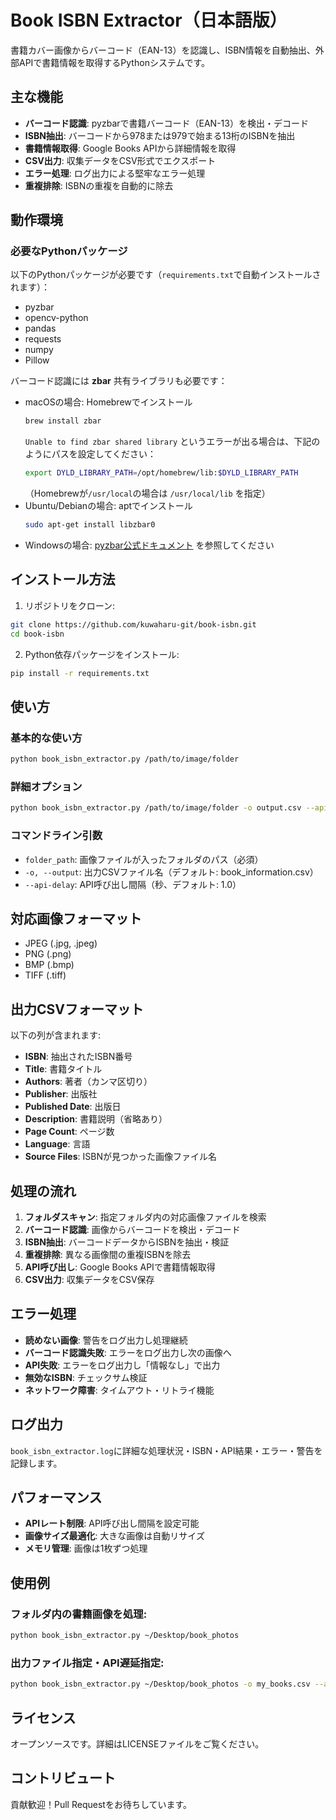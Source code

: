# Book ISBN Extractor（日本語版）

書籍カバー画像からバーコード（EAN-13）を認識し、ISBN情報を自動抽出、外部APIで書籍情報を取得するPythonシステムです。

## 主な機能

- **バーコード認識**: pyzbarで書籍バーコード（EAN-13）を検出・デコード
- **ISBN抽出**: バーコードから978または979で始まる13桁のISBNを抽出
- **書籍情報取得**: Google Books APIから詳細情報を取得
- **CSV出力**: 収集データをCSV形式でエクスポート
- **エラー処理**: ログ出力による堅牢なエラー処理
- **重複排除**: ISBNの重複を自動的に除去

## 動作環境

### 必要なPythonパッケージ

以下のPythonパッケージが必要です（`requirements.txt`で自動インストールされます）：

- pyzbar
- opencv-python
- pandas
- requests
- numpy
- Pillow

バーコード認識には **zbar** 共有ライブラリも必要です：
- macOSの場合: Homebrewでインストール
  ```sh
  brew install zbar
  ```
  `Unable to find zbar shared library` というエラーが出る場合は、下記のようにパスを設定してください：
  ```sh
  export DYLD_LIBRARY_PATH=/opt/homebrew/lib:$DYLD_LIBRARY_PATH
  ```
  （Homebrewが`/usr/local`の場合は `/usr/local/lib` を指定）
- Ubuntu/Debianの場合: aptでインストール
  ```sh
  sudo apt-get install libzbar0
  ```
- Windowsの場合: [pyzbar公式ドキュメント](https://github.com/NaturalHistoryMuseum/pyzbar#installation) を参照してください

## インストール方法

1. リポジトリをクローン:
```bash
git clone https://github.com/kuwaharu-git/book-isbn.git
cd book-isbn
```

2. Python依存パッケージをインストール:
```bash
pip install -r requirements.txt
```

## 使い方

### 基本的な使い方
```bash
python book_isbn_extractor.py /path/to/image/folder
```

### 詳細オプション
```bash
python book_isbn_extractor.py /path/to/image/folder -o output.csv --api-delay 1.5
```

### コマンドライン引数
- `folder_path`: 画像ファイルが入ったフォルダのパス（必須）
- `-o, --output`: 出力CSVファイル名（デフォルト: book_information.csv）
- `--api-delay`: API呼び出し間隔（秒、デフォルト: 1.0）

## 対応画像フォーマット
- JPEG (.jpg, .jpeg)
- PNG (.png)
- BMP (.bmp)
- TIFF (.tiff)

## 出力CSVフォーマット

以下の列が含まれます:
- **ISBN**: 抽出されたISBN番号
- **Title**: 書籍タイトル
- **Authors**: 著者（カンマ区切り）
- **Publisher**: 出版社
- **Published Date**: 出版日
- **Description**: 書籍説明（省略あり）
- **Page Count**: ページ数
- **Language**: 言語
- **Source Files**: ISBNが見つかった画像ファイル名

## 処理の流れ
1. **フォルダスキャン**: 指定フォルダ内の対応画像ファイルを検索
2. **バーコード認識**: 画像からバーコードを検出・デコード
3. **ISBN抽出**: バーコードデータからISBNを抽出・検証
4. **重複排除**: 異なる画像間の重複ISBNを除去
5. **API呼び出し**: Google Books APIで書籍情報取得
6. **CSV出力**: 収集データをCSV保存

## エラー処理
- **読めない画像**: 警告をログ出力し処理継続
- **バーコード認識失敗**: エラーをログ出力し次の画像へ
- **API失敗**: エラーをログ出力し「情報なし」で出力
- **無効なISBN**: チェックサム検証
- **ネットワーク障害**: タイムアウト・リトライ機能

## ログ出力
`book_isbn_extractor.log`に詳細な処理状況・ISBN・API結果・エラー・警告を記録します。

## パフォーマンス
- **APIレート制限**: API呼び出し間隔を設定可能
- **画像サイズ最適化**: 大きな画像は自動リサイズ
- **メモリ管理**: 画像は1枚ずつ処理

## 使用例
### フォルダ内の書籍画像を処理:
```bash
python book_isbn_extractor.py ~/Desktop/book_photos
```
### 出力ファイル指定・API遅延指定:
```bash
python book_isbn_extractor.py ~/Desktop/book_photos -o my_books.csv --api-delay 2.0
```

## ライセンス
オープンソースです。詳細はLICENSEファイルをご覧ください。

## コントリビュート
貢献歓迎！Pull Requestをお待ちしています。
